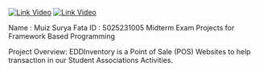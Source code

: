 [![Link Video](https://img.youtube.com/vi/f2byWGmQlY0/maxresdefault.jpg)](https://youtu.be/f2byWGmQlY0)
[![Link Video](https://img.youtube.com/vi/f2byWGmQlY0/maxresdefault.jpg)](https://youtu.be/f2byWGmQlY0)


Name : Muiz Surya Fata
ID : 5025231005
Midterm Exam Projects for Framework Based Programming

Project Overview: 
EDDInventory is a Point of Sale (POS) Websites to help transaction in our Student Associations Activities.
